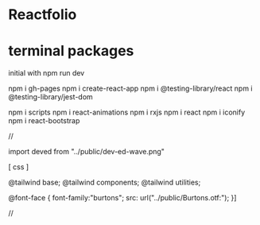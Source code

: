 # Reactfolio


# terminal packages
initial with  npm run dev

npm i gh-pages
npm i create-react-app
npm i @testing-library/react
npm i @testing-library/jest-dom

npm i scripts
npm i react-animations
npm i rxjs
npm i react
npm i iconify
npm i react-bootstrap

// 

import deved from "../public/dev-ed-wave.png"



[ css ]

@tailwind base;
@tailwind components;
@tailwind utilities;

@font-face {
font-family:"burtons";
src: url("../public/Burtons.otf:");
}]

//